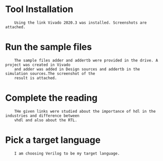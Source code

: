 # Tool Installation
        Using the link Vivado 2020.3 was installed. Screenshots are attached.
        
# Run the sample files
        The sample files adder and addertb were provided in the drive. A project was created in Vivado 
        and adder was added in Design sources and addertb in the simulation sources.The screenshot of the 
        result is attached.

# Complete the reading
        THe given links were studied about the importance of hdl in the industries and difference between
        vhdl and also about the RTL.

# Pick a target language
        I am choosing Verilog to be my target language.

